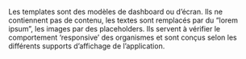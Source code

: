 Les templates sont des modèles de dashboard ou d’écran. Ils ne contiennent pas de contenu, les textes sont remplacés par du “lorem ipsum”, les images par des placeholders. Ils servent à vérifier le comportement ‘responsive’ des organismes et sont conçus selon les différents supports d’affichage de l’application.
